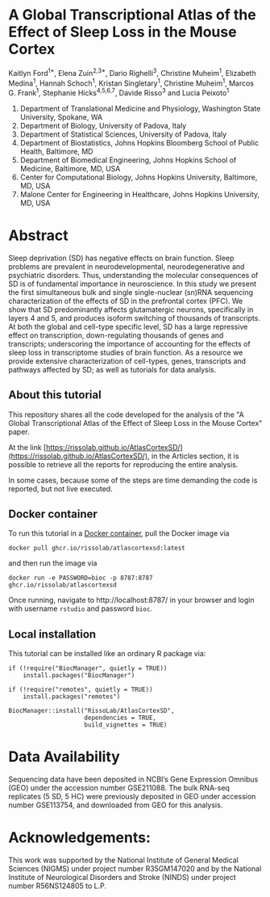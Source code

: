# A Global Transcriptional Atlas of the Effect of Sleep Loss in the Mouse Cortex

Kaitlyn Ford<sup>1*</sup>, Elena Zuin<sup>2,3*</sup>, Dario Righelli<sup>3</sup>, Christine Muheim<sup>1</sup>, Elizabeth Medina<sup>1</sup>, Hannah Schoch<sup>1</sup>, Kristan Singletary<sup>1</sup>, Christine Muheim<sup>1</sup>, Marcos G. Frank<sup>1</sup>, Stephanie Hicks<sup>4,5,6,7</sup>, Davide Risso<sup>3</sup> and Lucia Peixoto<sup>1</sup>
 
1. Department of Translational Medicine and Physiology, Washington State University, Spokane, WA 
2. Department of Biology, University of Padova, Italy
3. Department of Statistical Sciences, University of Padova, Italy
4. Department of Biostatistics, Johns Hopkins Bloomberg School of Public Health, Baltimore, MD
5. Department of Biomedical Engineering, Johns Hopkins School of Medicine, Baltimore, MD, USA
6. Center for Computational Biology, Johns Hopkins University, Baltimore, MD, USA
7. Malone Center for Engineering in Healthcare, Johns Hopkins University, MD, USA


# Abstract 

Sleep deprivation (SD) has negative effects on brain function. Sleep problems are prevalent in neurodevelopmental, neurodegenerative and psychiatric disorders. Thus, understanding the molecular consequences of SD is of fundamental importance in neuroscience. In this study we present the first simultaneous bulk and single single-nuclear (sn)RNA sequencing characterization of the effects of SD in the prefrontal cortex (PFC). We show that SD predominantly affects glutamatergic neurons, specifically in layers 4 and 5, and produces isoform switching of thousands of transcripts. At both the global and cell-type specific level, SD has a large repressive effect on transcription, down-regulating thousands of genes and transcripts; underscoring the importance of accounting for the effects of sleep loss in transcriptome studies of brain function. As a resource we provide extensive characterization of cell-types, genes, transcripts and pathways affected by SD; as well as tutorials for data analysis.

## About this tutorial

This repository shares all the code developed for the analysis of the "A Global Transcriptional Atlas of the Effect of Sleep Loss in the Mouse Cortex" paper.

At the link [https://rissolab.github.io/AtlasCortexSD/](https://rissolab.github.io/AtlasCortexSD/), in the Articles section, it is possible to retrieve all the 
reports for reproducing the entire analysis.

In some cases, because some of the steps are time demanding the code is reported, 
but not live executed. 

## Docker container

To run this tutorial in a
[Docker container](ghcr.io/rissolab/atlascortexsd:latest),
pull the Docker image via

```
docker pull ghcr.io/rissolab/atlascortexsd:latest
``` 

and then run the image via

```
docker run -e PASSWORD=bioc -p 8787:8787 ghcr.io/rissolab/atlascortexsd
```

Once running, navigate to http://localhost:8787/ in your browser and login with
username `rstudio` and password `bioc`.

## Local installation

This tutorial can be installed like an ordinary R package via:

```
if (!require("BiocManager", quietly = TRUE))
    install.packages("BiocManager")

if (!require("remotes", quietly = TRUE))
    install.packages("remotes")

BiocManager::install("RissoLab/AtlasCortexSD",
                     dependencies = TRUE,
                     build_vignettes = TRUE)
```

# Data Availability

Sequencing data have been deposited in NCBI’s Gene Expression Omnibus (GEO) under the accession number GSE211088. The bulk RNA-seq replicates (5 SD, 5 HC) were previously deposited in GEO under accession number GSE113754, and downloaded from GEO for this analysis. 

# Acknowledgements:

This work was supported by the National Institute of General Medical Sciences (NIGMS) under project number R35GM147020 and by the National Institute of Neurological Disorders and Stroke (NINDS) under project number R56NS124805 to L.P.
